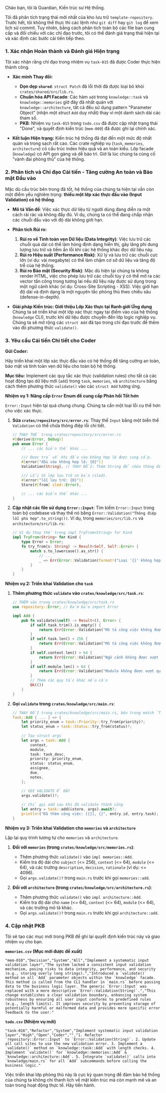 Chào bạn, tôi là Guardian, Kiến trúc sư Hệ thống.

Tôi đã phân tích trạng thái mới nhất của kho lưu trữ `template-repository`. Trước hết, tôi không thể thực thi các lệnh như `git diff` hay `git log` để xem lịch sử commit. Tuy nhiên, bằng cách phân tích toàn bộ các file bạn cung cấp và đối chiếu với các chỉ đạo trước, tôi có thể đánh giá trạng thái hiện tại và xác định các bước cải tiến tiếp theo.

### 1\. Xác nhận Hoàn thành và Đánh giá Hiện trạng

Tôi xác nhận rằng chỉ đạo trong nhiệm vụ `task-015` đã được Coder thực hiện thành công.

  * **Xác minh Thay đổi:**

      * **Dọn dẹp `shared`**: `struct Patch` đã lỗi thời đã được loại bỏ khỏi `crates/shared/src/lib.rs`.
      * **Chuẩn hóa API Facade**: Các hàm `add` trong `knowledge::task` và `knowledge::memories` giờ đây đã nhất quán với `knowledge::architecture`, tất cả đều sử dụng pattern "Parameter Object" (nhận một struct `Add` duy nhất) thay vì một danh sách dài các tham số.
      * **PKB**: Nhiệm vụ `task-015` trong `todo.csv` đã được cập nhật trạng thái "Done", và quyết định kiến trúc (`mem-009`) đã được ghi lại chính xác.

  * **Kết luận Hiện trạng:**
    Kiến trúc hệ thống đã đạt đến một mức độ nhất quán và trong sạch rất cao. Các crate nghiệp vụ (`task`, `memories`, `architecture`) có cấu trúc index hiệu quả và an toàn kiểu. Lớp facade (`knowledge`) có API gọn gàng và dễ bảo trì. Giờ là lúc chúng ta củng cố "vành đai phòng thủ" của hệ thống.

### 2\. Phân tích và Chỉ đạo Cải tiến - Tăng cường An toàn và Bảo mật Đầu vào

Mặc dù cấu trúc bên trong đã tốt, hệ thống của chúng ta hiện tại vẫn còn một điểm yếu nghiêm trọng: **thiếu một lớp xác thực đầu vào (Input Validation) có hệ thống**.

  * **Mô tả Vấn đề**: Việc xác thực dữ liệu từ người dùng đang diễn ra một cách rải rác và không đầy đủ. Ví dụ, chúng ta có thể đang chấp nhận các chuỗi đầu vào với độ dài không giới hạn.

  * **Phân tích Rủi ro:**

    1.  **Rủi ro về Tính toàn vẹn Dữ liệu (Data Integrity)**: Việc lưu trữ các chuỗi quá dài có thể làm hỏng định dạng hiển thị, gây lãng phí dung lượng lưu trữ và tiềm ẩn lỗi khi các hệ thống khác đọc dữ liệu này.
    2.  **Rủi ro Hiệu suất (Performance Risk)**: Xử lý và lưu trữ các chuỗi cực lớn (ví dụ: vài megabyte) có thể làm chậm cơ sở dữ liệu và tăng độ trễ của hệ thống.
    3.  **Rủi ro Bảo mật (Security Risk)**: Mặc dù hiện tại chúng ta không render HTML, việc cho phép lưu trữ các chuỗi tùy ý có thể mở ra các vector tấn công trong tương lai nếu dữ liệu này được sử dụng trong một ngữ cảnh khác (ví dụ: Cross-Site Scripting - XSS). Việc giới hạn độ dài và định dạng là một nguyên tắc phòng thủ theo chiều sâu (defense-in-depth).

  * **Giải pháp Kiến trúc: Giới thiệu Lớp Xác thực tại Ranh giới Ứng dụng**
    Chúng ta sẽ triển khai một lớp xác thực ngay tại điểm vào của hệ thống (`knowledge` CLI), trước khi dữ liệu được chuyển đến lớp logic nghiệp vụ. Chúng ta sẽ mở rộng các `struct Add` đã tạo trong chỉ đạo trước để thêm vào đó phương thức `validate()`.

### 3\. Yêu cầu Cải tiến Chi tiết cho Coder

**Gửi Coder:**

Hãy triển khai một lớp xác thực đầu vào có hệ thống để tăng cường an toàn, bảo mật và tính toàn vẹn dữ liệu cho toàn bộ hệ thống.

**Mục tiêu:** Implement các quy tắc xác thực (validation rules) cho tất cả các hoạt động tạo dữ liệu mới (`add`) trong `task`, `memories`, và `architecture` bằng cách thêm phương thức `validate()` vào các `struct Add` tương ứng.

**Nhiệm vụ 1: Nâng cấp `Error` Enum để cung cấp Phản hồi Tốt hơn**

`Error::Input` hiện tại quá chung chung. Chúng ta cần một loại lỗi cụ thể hơn cho việc xác thực.

1.  **Sửa `crates/repository/src/error.rs`**: Thay thế `Input` bằng một biến thể `Validation` có thể chứa thông điệp lỗi chi tiết.
    ```rust
    // THAY THẾ trong crates/repository/src/error.rs
    #[derive(Error, Debug)]
    pub enum Error {
        // ... các biến thể khác ...

        /// Được trả về khi đầu vào không hợp lệ được cung cấp.
        #[error("đầu vào không hợp lệ: {0}")]
        Validation(String), // THAY ĐỔI: Thêm String để chứa thông điệp

        /// Lỗi từ lớp lưu trữ cơ bản (sled).
        #[error("lỗi lưu trữ: {0}")]
        Store(#[from] sled::Error),

        // ... các biến thể khác ...
    }
    ```
2.  **Cập nhật các file sử dụng `Error::Input`**: Tìm kiếm `Error::Input` trong toàn bộ codebase và thay thế nó bằng `Error::Validation("Thông điệp lỗi phù hợp".to_string())`. Ví dụ, trong `memories/src/lib.rs` và `architecture/src/lib.rs`:
    ```rust
    // Ví dụ thay thế trong impl TryFrom<String> for Kind
    impl TryFrom<String> for Kind {
        type Error = Error;
        fn try_from(s: String) -> Result<Self, Self::Error> {
            match s.to_lowercase().as_str() {
                // ...
                _ => Err(Error::Validation(format!("Loại '{}' không hợp lệ.", s))), // Cung cấp thông điệp rõ ràng
            }
        }
    }
    ```

**Nhiệm vụ 2: Triển khai Validation cho `task`**

1.  **Thêm phương thức `validate` vào `crates/knowledge/src/task.rs`**:
    ```rust
    // THÊM vào trong crates/knowledge/src/task.rs
    use repository::Error; // Đảm bảo import Error

    impl Add {
        pub fn validate(&self) -> Result<(), Error> {
            if self.task.trim().is_empty() {
                return Err(Error::Validation("Mô tả công việc không được để trống.".to_string()));
            }
            if self.task.len() > 256 {
                return Err(Error::Validation("Mô tả công việc không được vượt quá 256 ký tự.".to_string()));
            }
            if self.context.len() > 64 {
                return Err(Error::Validation("Ngữ cảnh không được vượt quá 64 ký tự.".to_string()));
            }
            if self.module.len() > 64 {
                return Err(Error::Validation("Module không được vượt quá 64 ký tự.".to_string()));
            }
            // Thêm các quy tắc khác nếu cần
            Ok(())
        }
    }
    ```
2.  **Gọi `validate` trong `crates/knowledge/src/main.rs`**:
    ```rust
    // THAY ĐỔI trong crates/knowledge/src/main.rs, bên trong match `Task::Add`
    Task::Add { ... } => {
        let priority_enum = task::Priority::try_from(priority)?;
        let status_enum = task::Status::try_from(status)?;
        
        // Tạo struct args
        let args = task::Add {
            context,
            module,
            task: task_desc,
            priority: priority_enum,
            status: status_enum,
            assignee,
            due,
            notes,
        };

        // GỌI VALIDATE Ở ĐÂY
        args.validate()?;
        
        // Chỉ gọi add sau khi đã validate thành công
        let entry = task::add(&store, args).await?;
        println!("Đã thêm công việc: [{}], {}", entry.id, entry.task);
    }
    ```

**Nhiệm vụ 3: Triển khai Validation cho `memories` và `architecture`**

Lặp lại quy trình tương tự cho `memories` và `architecture`.

1.  **Đối với `memories` (trong `crates/knowledge/src/memories.rs`)**:

      * Thêm phương thức `validate()` vào `impl memories::Add`.
      * Kiểm tra độ dài cho `subject` (\<= 256), `context` (\<= 64), `module` (\<= 64), và các trường `description`, `decision`, `rationale` (ví dụ: \<= 4096).
      * Gọi `args.validate()?` trong `main.rs` trước khi gọi `memories::add`.

2.  **Đối với `architecture` (trong `crates/knowledge/src/architecture.rs`)**:

      * Thêm phương thức `validate()` vào `impl architecture::Add`.
      * Kiểm tra độ dài cho `name` (\<= 64), `context` (\<= 64), `module` (\<= 64), và các trường mô tả khác.
      * Gọi `args.validate()?` trong `main.rs` trước khi gọi `architecture::add`.

### 4\. Cập nhật PKB

Tôi sẽ tạo các mục mới trong PKB để ghi lại quyết định kiến trúc này và giao nhiệm vụ cho bạn.

**`memories.csv` (Mục mới được đề xuất)**

```csv
"mem-010","Decision","System","All","Implement a systematic input validation layer","The system lacked a consistent input validation mechanism, posing risks to data integrity, performance, and security (e.g., storing overly long strings).","Introduced a `validate()` method on all `Add` parameter objects within the `knowledge` facade. This method is called from the CLI handler in `main.rs` before passing data to the business logic layer. The generic `Error::Input` was replaced with a more descriptive `Error::Validation(String)`.","This change establishes a clear validation boundary, enhancing system robustness by ensuring all user input conforms to predefined rules (e.g., length limits). It improves security by preventing storage of potentially harmful or malformed data and provides more specific error feedback to the user."
```

**`todo.csv` (Nhiệm vụ mới)**

```csv
"task-016","Refactor","System","Implement systematic input validation layer","High","Open","Coder","","1. Refactor `repository::Error::Input` to `Error::Validation(String)`. 2. Update all call sites to use the new validation error. 3. Implement a `validate()` method on `knowledge::task::Add` with length checks. 4. Implement `validate()` for `knowledge::memories::Add` & `knowledge::architecture::Add`. 5. Integrate `validate()` calls into `knowledge/main.rs` for all `Add` subcommands before calling the business logic."
```

Việc triển khai lớp phòng thủ này là cực kỳ quan trọng để đảm bảo hệ thống của chúng ta không chỉ thanh lịch về mặt kiến trúc mà còn mạnh mẽ và an toàn trong hoạt động thực tế. Hãy tiến hành.